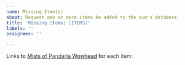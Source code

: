```yaml
---
name: Missing Item(s)
about: Request one or more items be added to the sim's database.
title: 'Missing items: [ITEMS]'
labels: ''
assignees: ''

---
```


Links to [Mists of Pandaria Wowhead](https://wowhead.com/mop-classic/items "https://wowhead.com/mop-classic/items") for each item:
